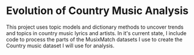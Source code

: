 # Evolution of Country Music Analysis
This project uses topic models and dictionary methods to uncover trends and topics in country music lyrics and artists. In it's current state, I include code to process the parts of the MusixMatch datasets I use to create the Country music dataset I will use for analysis.